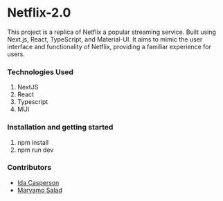 # Netflix-2.0

This project is a replica of Netflix a popular streaming service. Built using Next.js, React, TypeScript, and Material-UI. It aims to mimic the user interface and functionality of Netflix, providing a familiar experience for users.

### Technologies Used

1. NextJS
2. React
3. Typescript
4. MUI

### Installation and getting started

1. npm install
2. npm run dev

### Contributors

- [Ida Casperson](https://github.com/iiddaa96)
- [Maryamo Salad](https://github.com/Maryamakeyf)
